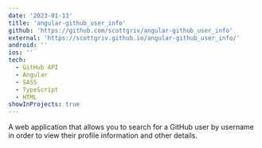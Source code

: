 ```yaml
---
date: '2023-01-13'
title: 'angular-github_user_info'
github: 'https://github.com/scottgriv/angular-github_user_info'
external: 'https://scottgriv.github.io/angular-github_user_info/'
android: ''
ios: ''
tech:
  - GitHub API
  - Angular
  - SASS
  - TypeScript
  - HTML
showInProjects: true
---
```


A web application that allows you to search for a GitHub user by username in order to view their profile information and other details.
